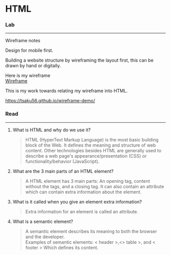 # HTML

### Lab
---

Wireframe notes

Design for mobile first.  

Building a website structure by wireframing the layout first, this can be drawn by hand or digitally.

Here is my wireframe  
[Wireframe](https://i.ibb.co/688pMVZ/Home-Page-Wire-Frame-page-0001.jpg)

This is my work towards relating my wireframe into HTML.

https://tsaku56.github.io/wireframe-demo/





### Read 
---
1. What is HTML and why do we use it?
    >HTML (HyperText Markup Language) is the most basic building block of the Web. It defines the meaning and structure of web content. Other technologies besides HTML are generally used to describe a web page's appearance/presentation (CSS) or functionality/behavior (JavaScript).
2. What are the 3 main parts of an HTML element?
    >A HTML element has 3 main parts: An opening tag, content without the tags, and a closing tag. It can also contain an attribute which can contain extra information about the element.
3. What is it called when you give an element extra information?
    >Extra information for an element is called an attribute.
4. What is a semantic element?
    >A semantic element describes its meaning to both the browser and the developer.  
    Examples of semantic elements: < header >,<> table >, and < footer > Which defines its content.
